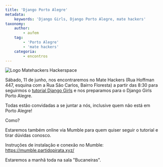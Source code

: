 ```yaml
---
title: 'Django Porto Alegre'
metadata:
    keywords: 'Django Girls, Django Porto Alegre, mate hackers'
taxonomy:
    author:
        - aufem
    tag:
        - 'Porto Alegre'
        - 'mate hackers'
    categoria:
        - encontros
---
```


![Logo Matehackers Hackerspace](../../../images/matehackers.png)

Sábado, 11 de junho, nos encontraremos no Mate Hackers (Rua Hoffman 447, esquina com a Rua São Carlos, Bairro Floresta) a partir das 8:30 para seguirmos o [tutorial Django Girls](http://tutorial.djangogirls.org/pt/) e nos preparamos para o Django Girls Porto Alegre.

Todas estão convidadas a se juntar a nós, inclusive quem não está em Porto Alegre!

Como?

Estaremos também online via Mumble para quem quiser seguir o tutorial e tirar dúvidas conosco.

Instruções de instalação e conexão no Mumble:
https://mumble.partidopirata.xyz/

Estaremos a manhã toda na sala "Bucaneiras".